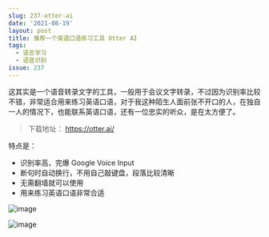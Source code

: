 ```yaml
---
slug: 237-otter-ai
date: '2021-08-19'
layout: post
title: 推荐一个英语口语练习工具 Otter AI
tags:
  - 语言学习
  - 语音识别
issue: 237
---
```


这其实是一个语音转录文字的工具，一般用于会议文字转录，不过因为识别率比较不错，非常适合用来练习英语口语，对于我这种陌生人面前张不开口的人，在独自一人的情况下，也能联系英语口语，还有一位忠实的听众，是在太方便了。

> 下载地址： https://otter.ai/

特点是：

* 识别率高，完爆 Google Voice Input
* 断句时自动换行，不用自己敲键盘，段落比较清晰
* 无需翻墙就可以使用
* 用来练习英语口语非常合适

![image](https://github.com/greatghoul/greatghoul.github.io/assets/208966/8c37cd66-0d50-47fc-9210-52b0fbc78726)

![image](https://github.com/greatghoul/greatghoul.github.io/assets/208966/3e53a326-0731-4d16-9730-003dbaa28ce0)


